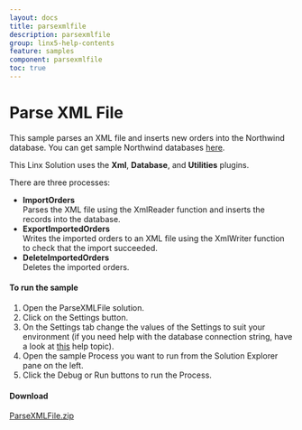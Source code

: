```yaml
---
layout: docs
title: parsexmlfile
description: parsexmlfile
group: linx5-help-contents
feature: samples
component: parsexmlfile
toc: true
---
```

Parse XML File
==============

This sample parses an XML file and inserts new orders into the Northwind database. You can get sample Northwind databases [here](https://code.google.com/p/northwindextended/downloads/list).

This Linx Solution uses the **Xml**, **Database**, and **Utilities** plugins.

There are three processes:

- **ImportOrders**  
  Parses the XML file using the XmlReader function and inserts the records into the database.
- **ExportImportedOrders**  
  Writes the imported orders to an XML file using the XmlWriter function to check that the import succeeded.
- **DeleteImportedOrders**  
  Deletes the imported orders.

#### To run the sample

1. Open the ParseXMLFile solution.
1. Click on the Settings button.
1. On the Settings tab change the values of the Settings to suit your environment (if you need help with the database connection string, 
have a look at [this](https://linx.software/plugins/Database/Tools/ConnectionEditor/) help topic).
1. Open the sample Process you want to run from the Solution Explorer pane on the left.
1. Click the Debug or Run buttons to run the Process.

#### Download
[ParseXMLFile.zip](ParseXMLFile.zip)
